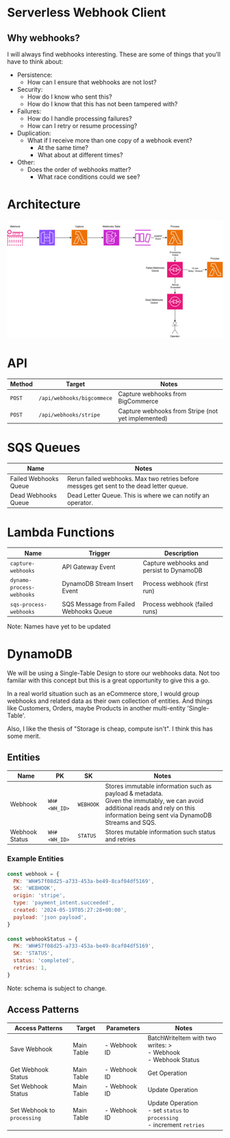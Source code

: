 # Serverless Webhook Client

## Why webhooks?

I will always find webhooks interesting. These are some of things that you'll have to think about:

- Persistence:
  - How can I ensure that webhooks are not lost?
- Security:
  - How do I know who sent this?
  - How do I know that this has not been tampered with?
- Failures:
  - How do I handle processing failures?
  - How can I retry or resume processing?
- Duplication:
  - What if I receive more than one copy of a webhook event?
    - At the same time?
    - What about at different times?
- Other:
  - Does the order of webhooks matter?
    - What race conditions could we see?

# Architecture

![Architecture Digram](./docs/diagrams/architecture.png)

# API

| Method | Target                     | Notes                                              |
| ------ | -------------------------- | -------------------------------------------------- |
| `POST` | `/api/webhooks/bigcommece` | Capture webhooks from BigCommerce                  |
| `POST` | `/api/webhooks/stripe`     | Capture webhooks from Stripe (not yet implemented) |

# SQS Queues

| Name                  | Notes                                                                                    |
| --------------------- | ---------------------------------------------------------------------------------------- |
| Failed Webhooks Queue | Rerun failed webhooks. Max two retries before messges get sent to the dead letter queue. |
| Dead Webhooks Queue   | Dead Letter Queue. This is where we can notify an operator.                              |

# Lambda Functions

| Name                      | Trigger                                | Description                              |
| ------------------------- | -------------------------------------- | ---------------------------------------- |
| `capture-webhooks`        | API Gateway Event                      | Capture webhooks and persist to DynamoDB |
| `dynamo-process-webhooks` | DynamoDB Stream Insert Event           | Process webhook (first run)              |
| `sqs-process-webhooks`    | SQS Message from Failed Webhooks Queue | Process webhook (failed runs)            |

Note: Names have yet to be updated

# DynamoDB

We will be using a Single-Table Design to store our webhooks data. Not too familar with this concept but this is a great opportunity to give this a go.

In a real world situation such as an eCommerce store, I would group webhooks and related data as their own collection of entities. And things like Customers, Orders, maybe Products in another multi-entity 'Single-Table'.

Also, I like the thesis of "Storage is cheap, compute isn't". I think this has some merit.

## Entities

| Name           | PK           | SK        | Notes                                                                                                                                                                                 |
| -------------- | ------------ | --------- | ------------------------------------------------------------------------------------------------------------------------------------------------------------------------------------- |
| Webhook        | `WH#<WH_ID>` | `WEBHOOK` | Stores immutable information such as payload & metadata. <br>Given the immutably, we can avoid additional reads and rely on this information being sent via DynamoDB Streams and SQS. |
| Webhook Status | `WH#<WH_ID>` | `STATUS`  | Stores mutable information such status and retries                                                                                                                                    |

### Example Entities

```js
const webhook = {
  PK: 'WH#57f08d25-a733-453a-be49-8caf04df5169',
  SK: 'WEBHOOK',
  origin: 'stripe',
  type: 'payment_intent.succeeded',
  created: '2024-05-19T05:27:28+00:00',
  payload: 'json payload',
}

const webhookStatus = {
  PK: 'WH#57f08d25-a733-453a-be49-8caf04df5169',
  SK: 'STATUS',
  status: 'completed',
  retries: 1,
}
```

Note: schema is subject to change.

## Access Patterns

<!-- generate a 4 column table with the names Access Patterns, Target, Parameters & Notes -->

| Access Patterns             | Target     | Parameters   | Notes                                                                          |
| --------------------------- | ---------- | ------------ | ------------------------------------------------------------------------------ |
| Save Webhook                | Main Table | - Webhook ID | BatchWriteItem with two writes: ><br>- Webhook <br>- Webhook Status            |
| Get Webhook Status          | Main Table | - Webhook ID | Get Operation                                                                  |
| Set Webhook Status          | Main Table | - Webhook ID | Update Operation                                                               |
| Set Webhook to `processing` | Main Table | - Webhook ID | Update Operation <br> - set `status` to `processing` <br>- increment `retries` |
